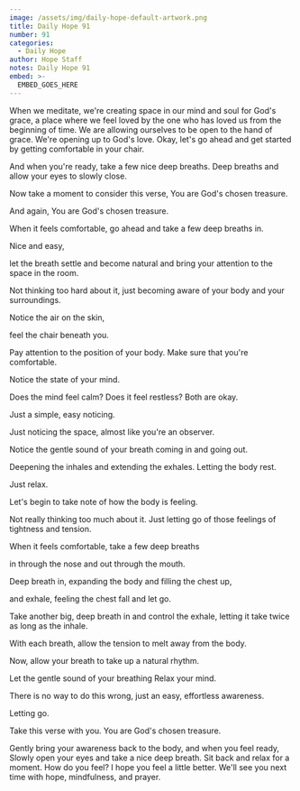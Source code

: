 ```yaml
---
image: /assets/img/daily-hope-default-artwork.png
title: Daily Hope 91
number: 91
categories:
  - Daily Hope
author: Hope Staff
notes: Daily Hope 91
embed: >-
  EMBED_GOES_HERE
---
```

When we meditate, we're creating space in our mind and soul for God's grace, a place where we feel loved by the one who has loved us from the beginning of time. We are allowing ourselves to be open to the hand of grace. We're opening up to God's love. Okay, let's go ahead and get started by getting comfortable in your chair.

And when you're ready, take a few nice deep breaths. Deep breaths and allow your eyes to slowly close.

Now take a moment to consider this verse, You are God's chosen treasure.

And again, You are God's chosen treasure.

When it feels comfortable, go ahead and take a few deep breaths in.

Nice and easy,

let the breath settle and become natural and bring your attention to the space in the room.

Not thinking too hard about it, just becoming aware of your body and your surroundings.

Notice the air on the skin,

feel the chair beneath you.

Pay attention to the position of your body. Make sure that you're comfortable.

Notice the state of your mind.

Does the mind feel calm? Does it feel restless? Both are okay.

Just a simple, easy noticing.

Just noticing the space, almost like you're an observer.

Notice the gentle sound of your breath coming in and going out.

Deepening the inhales and extending the exhales. Letting the body rest.

Just relax.

Let's begin to take note of how the body is feeling.

Not really thinking too much about it. Just letting go of those feelings of tightness and tension.

When it feels comfortable, take a few deep breaths

in through the nose and out through the mouth.

Deep breath in, expanding the body and filling the chest up,

and exhale, feeling the chest fall and let go.

Take another big, deep breath in and control the exhale, letting it take twice as long as the inhale.

With each breath, allow the tension to melt away from the body.

Now, allow your breath to take up a natural rhythm.

Let the gentle sound of your breathing Relax your mind.

There is no way to do this wrong, just an easy, effortless awareness.

Letting go.

Take this verse with you. You are God's chosen treasure.

Gently bring your awareness back to the body, and when you feel ready, Slowly open your eyes and take a nice deep breath. Sit back and relax for a moment. How do you feel? I hope you feel a little better. We'll see you next time with hope, mindfulness, and prayer.

